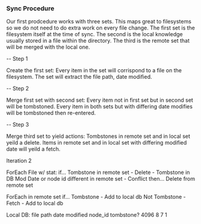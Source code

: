 ### Sync Procedure

Our first prodcedure works with three sets.
This maps great to filesystems so we do not need to do extra work on every file change.
The first set is the filesystem itself at the time of sync.
The second is the local knowledge usually stored in a file within the directory.
The third is the remote set that will be merged with the local one.

-- Step 1

Create the first set:
 Every item in the set will corrispond to a file on the filesystem.
 The set will extract the file path, date modified.

-- Step 2

Merge first set with second set:
 Every item not in first set but in second set will be tombstoned.
 Every item in both sets but with differing date modifies will be tombstoned then re-entered.

-- Step 3

Merge third set to yield actions:
 Tombstones in remote set and in local set yeild a delete.
 Items in remote set and in local set with differing modified date will yeild a fetch.

Iteration 2

ForEach File w/ stat:
 if...
    Tombstone in remote set
        - Delete
        - Tombstone in DB
    Mod Date or node id different in remote set
        - Conflict
 then...
    Delete from remote set

ForEach in remote set
 if...
    Tombstone
        - Add to local db
    Not Tombstone
        - Fetch
        - Add to local db

Local DB:
file path   date modified   node\_id    tombstone?
4096        8               7           1

